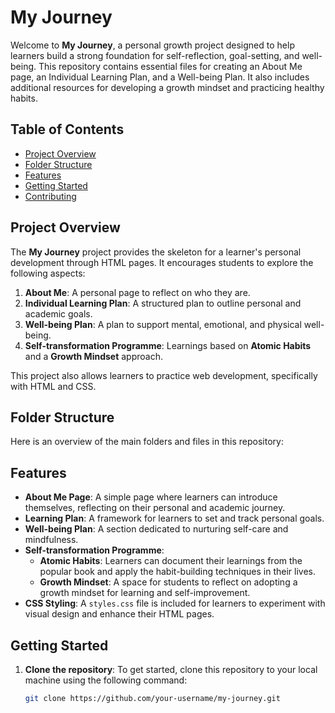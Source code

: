# My Journey

Welcome to **My Journey**, a personal growth project designed to help learners build a strong foundation for self-reflection, goal-setting, and well-being. This repository contains essential files for creating an About Me page, an Individual Learning Plan, and a Well-being Plan. It also includes additional resources for developing a growth mindset and practicing healthy habits.

## Table of Contents

- [Project Overview](#project-overview)
- [Folder Structure](#folder-structure)
- [Features](#features)
- [Getting Started](#getting-started)
- [Contributing](#contributing)
<!-- - [License](#license) -->

## Project Overview

The **My Journey** project provides the skeleton for a learner's personal development through HTML pages. It encourages students to explore the following aspects:

1. **About Me**: A personal page to reflect on who they are.
2. **Individual Learning Plan**: A structured plan to outline personal and academic goals.
3. **Well-being Plan**: A plan to support mental, emotional, and physical well-being.
4. **Self-transformation Programme**: Learnings based on **Atomic Habits** and a **Growth Mindset** approach.

This project also allows learners to practice web development, specifically with HTML and CSS.

## Folder Structure

Here is an overview of the main folders and files in this repository:


## Features

- **About Me Page**: A simple page where learners can introduce themselves, reflecting on their personal and academic journey.
- **Learning Plan**: A framework for learners to set and track personal goals.
- **Well-being Plan**: A section dedicated to nurturing self-care and mindfulness.
- **Self-transformation Programme**:
  - **Atomic Habits**: Learners can document their learnings from the popular book and apply the habit-building techniques in their lives.
  - **Growth Mindset**: A space for students to reflect on adopting a growth mindset for learning and self-improvement.
- **CSS Styling**: A `styles.css` file is included for learners to experiment with visual design and enhance their HTML pages.

## Getting Started

1. **Clone the repository**:
   To get started, clone this repository to your local machine using the following command:

   ```bash
   git clone https://github.com/your-username/my-journey.git
